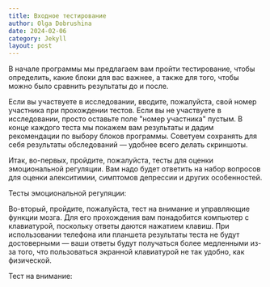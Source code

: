 ```yaml
---
title: Входное тестирование
author: Olga Dobrushina
date: 2024-02-06
category: Jekyll
layout: post
---
```


В начале программы мы предлагаем вам пройти тестирование, чтобы определить, какие блоки для вас важнее, а также для того, чтобы можно было сравнить результаты до и после.

Если вы участвуете в исследовании, вводите, пожалуйста, свой номер участника при прохождении тестов. Если вы не участвуете в исследовании, просто оставьте поле "номер участника" пустым. В конце каждого теста мы покажем вам результаты и дадим рекомендации по выбору блоков программы. Советуем сохранять для себя результаты обследований — удобнее всего делать скриншоты. 

Итак, во-первых, пройдите, пожалуйста, тесты для оценки эмоциональной регуляции. Вам надо будет ответить на набор вопросов для оценки алекситимии, симптомов депрессии и других особенностей.

Тесты эмоциональной регуляции:

Во-вторый, пройдите, пожалуйста, тест на внимание и управляющие функции мозга. Для его прохождения вам понадобится компьютер с клавиатурой, поскольку ответы даются нажатием клавиш. При использовании телефона или планшета результаты теста не будут достоверными — ваши ответы будут получаться более медленными из-за того, что пользоваться экранной клавиатурой не так удобно, как физической.

Тест на внимание: